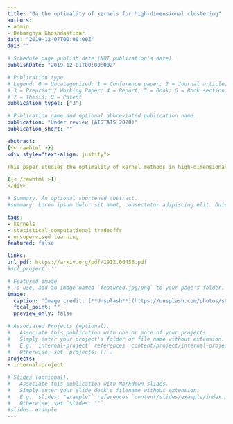```yaml
---
title: "On the optimality of kernels for high-dimensional clustering"
authors:
- admin
- Debarghya Ghoshdastidar
date: "2019-12-07T00:00:00Z"
doi: ""

# Schedule page publish date (NOT publication's date).
publishDate: "2019-12-01T00:00:00Z"

# Publication type.
# Legend: 0 = Uncategorized; 1 = Conference paper; 2 = Journal article;
# 3 = Preprint / Working Paper; 4 = Report; 5 = Book; 6 = Book section;
# 7 = Thesis; 8 = Patent
publication_types: ["3"]

# Publication name and optional abbreviated publication name.
publication: "Under review (AISTATS 2020)"
publication_short: ""

abstract:
{{< rawhtml >}}
<div style="text-align: justify">

This paper studies the optimality of kernel methods in high-dimensional data clustering. Recent works have studied the large sample performance of kernel clustering in the high-dimensional regime, where Euclidean distance becomes less informative. However, it is unknown whether popular methods, such as kernel k-means, are optimal in this regime. We consider the problem of high-dimensional Gaussian clustering and show that, with the exponential kernel function, the sufficient conditions for partial recovery of clusters using the NP-hard kernel k-means objective matches the known information-theoretic limit up to a factor of $\sqrt{2}$ for large k. It also exactly matches the known upper bounds for the non-kernel setting. We also show that a semi-definite relaxation of the kernel k-means procedure matches up to constant factors, the spectral threshold, below which no polynomial-time algorithm is known to succeed. This is the first work that provides such optimality guarantees for the kernel k-means as well as its convex relaxation. Our proofs demonstrate the utility of the less known polynomial concentration results for random variables with exponentially decaying tails in a higher-order analysis of kernel methods.

{{< /rawhtml >}}
</div>

# Summary. An optional shortened abstract.
#summary: Lorem ipsum dolor sit amet, consectetur adipiscing elit. Duis posuere tellus ac convallis placerat. Proin tincidunt magna sed ex sollicitudin condimentum.

tags:
- kernels
- statistical-computational tradeoffs
- unsupervised learning
featured: false

links:
url_pdf: https://arxiv.org/pdf/1912.00458.pdf
#url_project: ''

# Featured image
# To use, add an image named `featured.jpg/png` to your page's folder.
image:
  caption: 'Image credit: [**Unsplash**](https://unsplash.com/photos/s9CC2SKySJM)'
  focal_point: ""
  preview_only: false

# Associated Projects (optional).
#   Associate this publication with one or more of your projects.
#   Simply enter your project's folder or file name without extension.
#   E.g. `internal-project` references `content/project/internal-project/index.md`.
#   Otherwise, set `projects: []`.
projects:
- internal-project

# Slides (optional).
#   Associate this publication with Markdown slides.
#   Simply enter your slide deck's filename without extension.
#   E.g. `slides: "example"` references `content/slides/example/index.md`.
#   Otherwise, set `slides: ""`.
#slides: example
---
```

